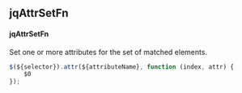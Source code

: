 ## jqAttrSetFn
#### jqAttrSetFn
Set one or more attributes for the set of matched elements.
```javascript
$(${selector}).attr(${attributeName}, function (index, attr) { 
	$0 
});
```